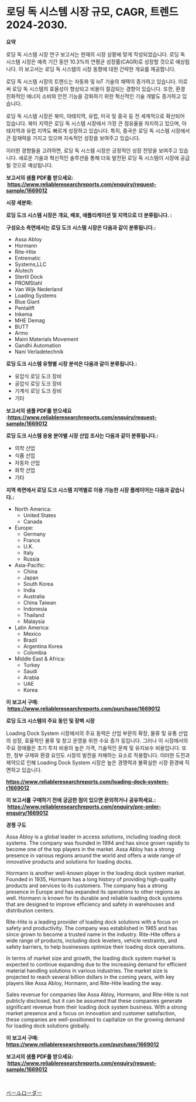<p><h1>로딩 독 시스템 시장 규모, CAGR, 트렌드 2024-2030.</h1></p><p><strong>요약</strong></p>
<p><p>로딩 독 시스템 시장 연구 보고서는 현재의 시장 상황에 맞게 작성되었습니다. 로딩 독 시스템 시장은 예측 기간 동안 10.3%의 연평균 성장률(CAGR)로 성장할 것으로 예상됩니다. 이 보고서는 로딩 독 시스템의 시장 동향에 대한 간략한 개요를 제공합니다.</p><p>로딩 독 시스템 시장의 트렌드는 자동화 및 IoT 기술의 채택이 증가하고 있습니다. 이로써 로딩 독 시스템의 효율성이 향상되고 비용이 절감되는 경향이 있습니다. 또한, 환경 친화적인 에너지 소비와 안전 기능을 강화하기 위한 혁신적인 기술 개발도 증가하고 있습니다.</p><p>로딩 독 시스템 시장은 북미, 아태지역, 유럽, 미국 및 중국 등 전 세계적으로 확산되어 있습니다. 북미 지역은 로딩 독 시스템 시장에서 가장 큰 점유율을 차지하고 있으며, 아태지역과 유럽 지역도 빠르게 성장하고 있습니다. 특히, 중국은 로딩 독 시스템 시장에서 큰 잠재력을 가지고 있으며 지속적인 성장을 보여주고 있습니다.</p><p>이러한 경향들을 고려하면, 로딩 독 시스템 시장은 긍정적인 성장 전망을 보여주고 있습니다. 새로운 기술과 혁신적인 솔루션을 통해 더욱 발전된 로딩 독 시스템이 시장에 공급될 것으로 예상됩니다.</p></p>
<p><strong>보고서의 샘플 PDF를 받으세요: &nbsp;<a href="https://www.reliableresearchreports.com/enquiry/request-sample/1669012">https://www.reliableresearchreports.com/enquiry/request-sample/1669012</a></strong></p>
<p><strong>시장 세분화:</strong></p>
<p><strong> 로딩 도크 시스템 시장은 개요, 배포, 애플리케이션 및 지역으로 더 분류됩니다. :</strong></p>
<p><strong>구성요소 측면에서는 로딩 도크 시스템 시장은 다음과 같이 분류됩니다.:</strong></p>
<p><ul><li>Assa Abloy</li><li>Hormann</li><li>Rite-Hite</li><li>Entrematic</li><li>Systems,LLC</li><li>Alutech</li><li>Stertil Dock</li><li>PROMStahl</li><li>Van Wijk Nederland</li><li>Loading Systems</li><li>Blue Giant</li><li>Pentalift</li><li>Inkema</li><li>MHE Demag</li><li>BUTT</li><li>Armo</li><li>Maini Materials Movement</li><li>Gandhi Automation</li><li>Nani Verladetechnik</li></ul></p>
<p><strong> 로딩 도크 시스템 유형별 시장 분석은 다음과 같이 분류됩니다.:</strong></p>
<p><ul><li>유압식 로딩 도크 장비</li><li>공압식 로딩 도크 장비</li><li>기계식 로딩 도크 장비</li><li>기타</li></ul></p>
<p><strong>보고서의 샘플 PDF를 받으세요 :<a href="https://www.reliableresearchreports.com/enquiry/request-sample/1669012">https://www.reliableresearchreports.com/enquiry/request-sample/1669012</a></strong></p>
<p><strong> 로딩 도크 시스템 응용 분야별 시장 산업 조사는 다음과 같이 분류됩니다.:</strong></p>
<p><ul><li>의학 산업</li><li>식품 산업</li><li>자동차 산업</li><li>화학 산업</li><li>기타</li></ul></p>
<p><strong>지역 측면에서 로딩 도크 시스템 지역별로 이용 가능한 시장 플레이어는 다음과 같습니다.:</strong></p>
<p><ul>
    <li>
        North America:
        <ul>
            <li>United States</li>
            <li>Canada</li>
        </ul>
    </li>
    <li>
        Europe:
        <ul>
            <li>Germany</li>
            <li>France</li>
            <li>U.K.</li>
            <li>Italy</li>
            <li>Russia</li>
        </ul>
    </li>
    <li>
        Asia-Pacific:
        <ul>
            <li>China</li>
            <li>Japan</li>
            <li>South Korea</li>
            <li>India</li>
            <li>Australia</li>
            <li>China Taiwan</li>
            <li>Indonesia</li>
            <li>Thailand</li>
            <li>Malaysia</li>
        </ul>
    </li>
    <li>
        Latin America:
        <ul>
            <li>Mexico</li>
            <li>Brazil</li>
            <li>Argentina Korea</li>
            <li>Colombia</li>
        </ul>
    </li>
    <li>
        Middle East & Africa:
        <ul>
            <li>Turkey</li>
            <li>Saudi</li>
            <li>Arabia</li>
            <li>UAE</li>
            <li>Korea</li>
        </ul>
    </li>
    </ul></p>
<p><strong>이 보고서 구매: &nbsp;<a href="https://www.reliableresearchreports.com/purchase/1669012">https://www.reliableresearchreports.com/purchase/1669012</a></strong></p>
<p><strong>로딩 도크 시스템의 주요 동인 및 장벽 시장</strong></p>
<p><p>Loading Dock System 시장에서의 주요 동력은 산업 부문의 확장, 물류 및 유통 산업의 성장, 효율적인 물류 및 창고 운영을 위한 수요 증가 등입니다. 그러나 이 시장에서의 주요 장애물은 초기 투자 비용의 높은 가격, 기술적인 문제 및 유지보수 비용입니다. 또한, 정부 규제와 환경 요인도 시장의 발전을 저해하는 요소로 작용합니다. 이러한 도전과 제약으로 인해 Loading Dock System 시장은 높은 경쟁력과 불확실한 시장 환경에 직면하고 있습니다.</p></p>
<p><strong><a href="https://www.reliableresearchreports.com/loading-dock-system-r1669012">https://www.reliableresearchreports.com/loading-dock-system-r1669012</a></strong></p>
<p><strong>이 보고서를 구매하기 전에 궁금한 점이 있으면 문의하거나 공유하세요.: &nbsp;<a href="https://www.reliableresearchreports.com/enquiry/pre-order-enquiry/1669012">https://www.reliableresearchreports.com/enquiry/pre-order-enquiry/1669012</a></strong></p>
<p><strong>경쟁 구도</strong></p>
<p><p>Assa Abloy is a global leader in access solutions, including loading dock systems. The company was founded in 1994 and has since grown rapidly to become one of the top players in the market. Assa Abloy has a strong presence in various regions around the world and offers a wide range of innovative products and solutions for loading docks.</p><p>Hormann is another well-known player in the loading dock system market. Founded in 1935, Hormann has a long history of providing high-quality products and services to its customers. The company has a strong presence in Europe and has expanded its operations to other regions as well. Hormann is known for its durable and reliable loading dock systems that are designed to improve efficiency and safety in warehouses and distribution centers.</p><p>Rite-Hite is a leading provider of loading dock solutions with a focus on safety and productivity. The company was established in 1965 and has since grown to become a trusted name in the industry. Rite-Hite offers a wide range of products, including dock levelers, vehicle restraints, and safety barriers, to help businesses optimize their loading dock operations.</p><p>In terms of market size and growth, the loading dock system market is expected to continue expanding due to the increasing demand for efficient material handling solutions in various industries. The market size is projected to reach several billion dollars in the coming years, with key players like Assa Abloy, Hormann, and Rite-Hite leading the way.</p><p>Sales revenue for companies like Assa Abloy, Hormann, and Rite-Hite is not publicly disclosed, but it can be assumed that these companies generate significant revenue from their loading dock system business. With a strong market presence and a focus on innovation and customer satisfaction, these companies are well-positioned to capitalize on the growing demand for loading dock solutions globally.</p></p>
<p><strong>이 보고서 구매: &nbsp; <a href="https://www.reliableresearchreports.com/purchase/1669012">https://www.reliableresearchreports.com/purchase/1669012</a></strong></p>
<p><strong>보고서의 샘플 PDF를 받으세요: &nbsp;<a href="https://www.reliableresearchreports.com/enquiry/request-sample/1669012">https://www.reliableresearchreports.com/enquiry/request-sample/1669012</a></strong><strong></strong></p>
<p>&nbsp;</p>
<p><p><a href="https://github.com/nemesis2824/Market-Research-Report-List-1/blob/main/857948817710.md">ベールローダー</a></p></p>